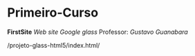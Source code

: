 # Primeiro-Curso
 **FirstSite**
   *Web site Google glass*
   Professor: *Gustavo Guanabara*

   /projeto-glass-html5/index.html/

   
  
   

